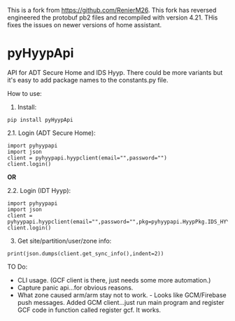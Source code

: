 This is a fork from https://github.com/RenierM26. This fork has reversed engineered the protobuf pb2 files and recompiled with version 4.21. THis fixes the issues on newer versions of home assistant.



# pyHyypApi
API for ADT Secure Home and IDS Hyyp. There could be more variants but it's easy to add package names to the constants.py file.

How to use:

  1. Install:

```pip install pyHyypApi```

  2.1. Login (ADT Secure Home):


```
import pyhyypapi
import json
client = pyhyypapi.hyypclient(email="",password="")
client.login()
```

**OR**

  2.2. Login (IDT Hyyp):

```
import pyhyypapi
import json
client = pyhyypapi.hyypclient(email="",password="",pkg=pyhyypapi.HyypPkg.IDS_HYYP_GENERIC.value)
client.login()

```


3. Get site/partition/user/zone info:

```
print(json.dumps(client.get_sync_info(),indent=2))

```

TO Do:

- CLI usage. (GCF client is there, just needs some more automation.)
- Capture panic api...for obvious reasons.
- What zone caused arm/arm stay not to work. - Looks like GCM/Firebase push messages. Added GCM client...just run main program and register GCF code in function called register gcf. It works.
